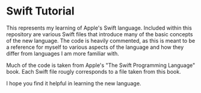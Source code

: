 # Swift Tutorial

This represents my learning of Apple's Swift language. Included within this repository are various Swift files that introduce many of the basic concepts of the new language. The code is heavily commented, as this is meant to be a reference for myself to various aspects of the language and how they differ from languages I am more familiar with.

Much of the code is taken from Apple's "The Swift Programming Language" book. Each Swift file rougly corresponds to a file taken from this book. 

I hope you find it helpful in learning the new language.
